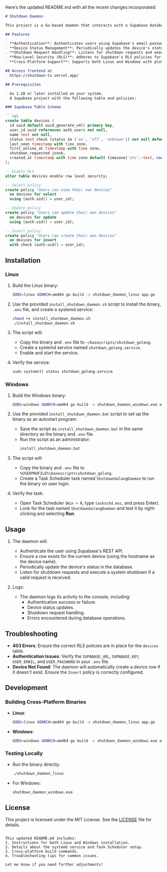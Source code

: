 Here’s the updated README.md with all the recent changes incorporated:

```markdown
# Shutdown Daemon

This project is a Go-based daemon that interacts with a Supabase database to manage device statuses and handle shutdown requests. It uses Supabase's REST API for authentication and database operations.

## Features

- **Authentication**: Authenticates users using Supabase's email-password authentication.
- **Device Status Management**: Periodically updates the device's status (`on`, `off`, or `unknown`) in the `devices` table.
- **Shutdown Request Handling**: Listens for shutdown requests and executes a system shutdown if a valid request is received.
- **Row-Level Security (RLS)**: Adheres to Supabase's RLS policies for secure database access.
- **Cross-Platform Support**: Supports both Linux and Windows with platform-specific binaries and startup scripts.

## Access frontend at
- https://shutdown-ts.vercel.app/

## Prerequisites

- Go 1.20 or later installed on your system.
- A Supabase project with the following table and policies:

### Supabase Table Schema

```sql
create table devices (
  id uuid default uuid_generate_v4() primary key,
  user_id uuid references auth.users not null,
  name text not null,
  status text check (status in ('on', 'off', 'unknown')) not null default 'unknown',
  last_seen timestamp with time zone,
  first_online_at timestamp with time zone,
  shutdown_requested jsonb,
  created_at timestamp with time zone default timezone('utc'::text, now()) not null
);

-- Enable RLS
alter table devices enable row level security;

-- Select policy
create policy "Users can view their own devices"
  on devices for select
  using (auth.uid() = user_id);

-- Update policy
create policy "Users can update their own devices"
  on devices for update
  using (auth.uid() = user_id);

-- Insert policy
create policy "Users can create their own devices"
  on devices for insert
  with check (auth.uid() = user_id);
```

## Installation

### Linux

1. Build the Linux binary:
   ```bash
   GOOS=linux GOARCH=amd64 go build -o shutdown_daemon_linux app.go
   ```

2. Use the provided `install_shutdown_daemon.sh` script to install the binary, `.env` file, and create a systemd service:
   ```bash
   chmod +x install_shutdown_daemon.sh
   ./install_shutdown_daemon.sh
   ```

3. The script will:
   - Copy the binary and `.env` file to `~/basescripts/shutdown_golang`.
   - Create a systemd service named `shutdown_golang.service`.
   - Enable and start the service.

4. Verify the service:
   ```bash
   sudo systemctl status shutdown_golang.service
   ```

### Windows

1. Build the Windows binary:
   ```bash
   GOOS=windows GOARCH=amd64 go build -o shutdown_daemon_windows.exe app.go
   ```

2. Use the provided `install_shutdown_daemon.bat` script to set up the binary as an autostart program:
   - Save the script as `install_shutdown_daemon.bat` in the same directory as the binary and `.env` file.
   - Run the script as an administrator:
     ```bat
     install_shutdown_daemon.bat
     ```

3. The script will:
   - Copy the binary and `.env` file to `%USERPROFILE%\basescripts\shutdown_golang`.
   - Create a Task Scheduler task named `ShutdownGolangDaemon` to run the binary on user login.

4. Verify the task:
   - Open Task Scheduler (`Win + R`, type `taskschd.msc`, and press Enter).
   - Look for the task named `ShutdownGolangDaemon` and test it by right-clicking and selecting **Run**.

## Usage

1. The daemon will:
   - Authenticate the user using Supabase's REST API.
   - Ensure a row exists for the current device (using the hostname as the device name).
   - Periodically update the device's status in the database.
   - Listen for shutdown requests and execute a system shutdown if a valid request is received.

2. Logs:
   - The daemon logs its activity to the console, including:
     - Authentication success or failure.
     - Device status updates.
     - Shutdown request handling.
     - Errors encountered during database operations.

## Troubleshooting

- **403 Errors**: Ensure the correct RLS policies are in place for the `devices` table.
- **Authentication Issues**: Verify the `SUPABASE_URL`, `SUPABASE_KEY`, `USER_EMAIL`, and `USER_PASSWORD` in your `.env` file.
- **Device Not Found**: The daemon will automatically create a device row if it doesn't exist. Ensure the `Insert` policy is correctly configured.

## Development

### Building Cross-Platform Binaries

- **Linux**:
  ```bash
  GOOS=linux GOARCH=amd64 go build -o shutdown_daemon_linux app.go
  ```

- **Windows**:
  ```bash
  GOOS=windows GOARCH=amd64 go build -o shutdown_daemon_windows.exe app.go
  ```

### Testing Locally

- Run the binary directly:
  ```bash
  ./shutdown_daemon_linux
  ```

- For Windows:
  ```cmd
  shutdown_daemon_windows.exe
  ```

## License

This project is licensed under the MIT License. See the [LICENSE](LICENSE) file for details.
```

This updated README.md includes:
1. Instructions for both Linux and Windows installation.
2. Details about the systemd service and Task Scheduler setup.
3. Cross-platform build commands.
4. Troubleshooting tips for common issues.

Let me know if you need further adjustments!